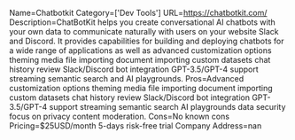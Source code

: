 Name=Chatbotkit
Category=['Dev Tools']
URL=https://chatbotkit.com/
Description=ChatBotKit helps you create conversational AI chatbots with your own data to communicate naturally with users on your website Slack and Discord. It provides capabilities for building and deploying chatbots for a wide range of applications as well as advanced customization options theming media file importing document importing custom datasets chat history review Slack/Discord bot integration GPT-3.5/GPT-4 support streaming semantic search and AI playgrounds.
Pros=Advanced customization options theming media file importing document importing custom datasets chat history review Slack/Discord bot integration GPT-3.5/GPT-4 support streaming semantic search AI playgrounds data security focus on privacy content moderation.
Cons=No known cons
Pricing=$25USD/month 5-days risk-free trial
Company Address=nan
